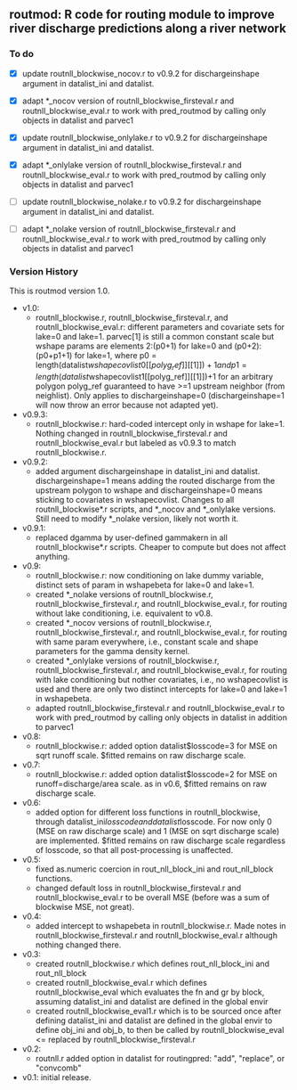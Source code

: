 routmod: R code for routing module to improve river discharge predictions along a river network
-----------------------------------------------------------------------------------------------

### To do

* [x] update routnll_blockwise_nocov.r to v0.9.2 for dischargeinshape argument in datalist_ini and datalist.
* [x] adapt *_nocov version of routnll_blockwise_firsteval.r and routnll_blockwise_eval.r to work with pred_routmod by calling only objects in datalist and parvec1
* [x] update routnll_blockwise_onlylake.r to v0.9.2 for dischargeinshape argument in datalist_ini and datalist.
* [x] adapt *_onlylake version of routnll_blockwise_firsteval.r and routnll_blockwise_eval.r to work with pred_routmod by calling only objects in datalist and parvec1

* [ ] update routnll_blockwise_nolake.r to v0.9.2 for dischargeinshape argument in datalist_ini and datalist.
* [ ] adapt *_nolake version of routnll_blockwise_firsteval.r and routnll_blockwise_eval.r to work with pred_routmod by calling only objects in datalist and parvec1




### Version History

This is routmod version 1.0.

* v1.0:
  - routnll_blockwise.r, routnll_blockwise_firsteval.r, and routnll_blockwise_eval.r: different parameters and covariate sets for lake=0 and lake=1. parvec[1] is still a common constant scale but wshape params are elements 2:(p0+1) for lake=0 and (p0+2):(p0+p1+1) for lake=1, where p0 = length(datalist$wshapecovlist0[[polyg_ref]][[1]])+1 and p1 = length(datalist$wshapecovlist1[[polyg_ref]][[1]])+1 for an arbitrary polygon polyg_ref guaranteed to have >=1 upstream neighbor (from neighlist). Only applies to dischargeinshape=0 (dischargeinshape=1 will now throw an error because not adapted yet).
* v0.9.3:
  - routnll_blockwise.r: hard-coded intercept only in wshape for lake=1. Nothing changed in routnll_blockwise_firsteval.r and routnll_blockwise_eval.r but labeled as v0.9.3 to match routnll_blockwise.r.
* v0.9.2:
  - added argument dischargeinshape in datalist_ini and datalist. dischargeinshape=1 means adding the routed discharge from the upstream polygon to wshape and dischargeinshape=0 means sticking to covariates in wshapecovlist. Changes to all routnll_blockwise*.r scripts, and *_nocov and *_onlylake versions. Still need to modify *_nolake version, likely not worth it.
* v0.9.1:
  - replaced dgamma by user-defined gammakern in all routnll_blockwise*.r scripts. Cheaper to compute but does not affect anything.
* v0.9:
  - routnll_blockwise.r: now conditioning on lake dummy variable, distinct sets of param in wshapebeta for lake=0 and lake=1.
  - created *_nolake versions of routnll_blockwise.r, routnll_blockwise_firsteval.r, and routnll_blockwise_eval.r, for routing without lake conditioning, i.e. equivalent to v0.8.
  - created *_nocov versions of routnll_blockwise.r, routnll_blockwise_firsteval.r, and routnll_blockwise_eval.r, for routing with same param everywhere, i.e., constant scale and shape parameters for the gamma density kernel.
  - created *_onlylake versions of routnll_blockwise.r, routnll_blockwise_firsteval.r, and routnll_blockwise_eval.r, for routing with lake conditioning but nother covariates, i.e., no wshapecovlist is used and there are only two distinct intercepts for lake=0 and lake=1 in wshapebeta.
  - adapted routnll_blockwise_firsteval.r and routnll_blockwise_eval.r to work with pred_routmod by calling only objects in datalist in addition to parvec1
* v0.8:
  - routnll_blockwise.r: added option datalist$losscode=3 for MSE on sqrt runoff scale. $fitted remains on raw discharge scale.
* v0.7:
  - routnll_blockwise.r: added option datalist$losscode=2 for MSE on runoff=discharge/area scale. as in v0.6, $fitted remains on raw discharge scale.
* v0.6:
  - added option for different loss functions in routnll_blockwise, through datalist_ini$losscode and datalist$losscode. For now only 0 (MSE on raw discharge scale) and 1 (MSE on sqrt discharge scale) are implemented. $fitted remains on raw discharge scale regardless of losscode, so that all post-processing is unaffected.
* v0.5:
  - fixed as.numeric coercion in rout_nll_block_ini and rout_nll_block functions.
  - changed default loss in routnll_blockwise_firsteval.r and routnll_blockwise_eval.r to be overall MSE (before was a sum of blockwise MSE, not great).
* v0.4:
  - added intercept to wshapebeta in routnll_blockwise.r. Made notes in routnll_blockwise_firsteval.r and routnll_blockwise_eval.r although nothing changed there.
* v0.3:
  - created routnll_blockwise.r which defines rout_nll_block_ini and rout_nll_block
  - created routnll_blockwise_eval.r which defines routnll_blockwise_eval which evaluates the fn and gr by block, assuming datalist_ini and datalist are defined in the global envir
  - created routnll_blockwise_eval1.r which is to be sourced once after defining datalist_ini and datalist are defined in the global envir to define obj_ini and obj_b, to then be called by routnll_blockwise_eval <= replaced by routnll_blockwise_firsteval.r
* v0.2:
  - routnll.r added option in datalist for routingpred: "add", "replace", or "convcomb"
* v0.1: initial release.



